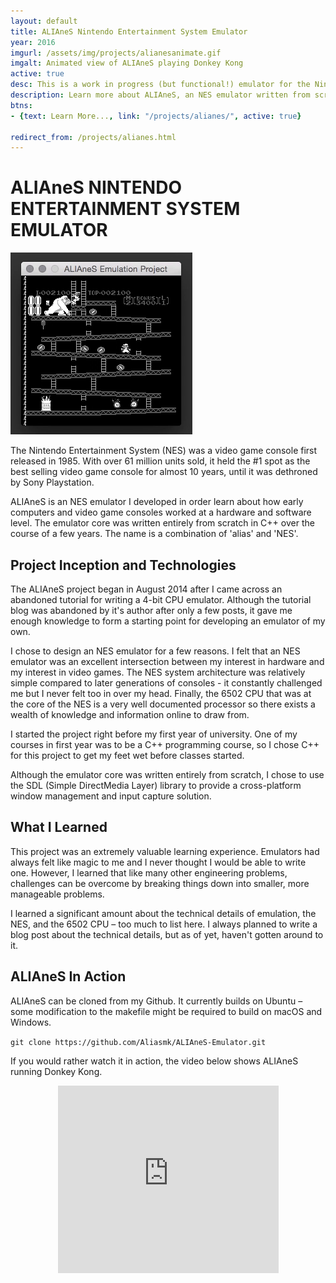 ```yaml
---
layout: default
title: ALIAneS Nintendo Entertainment System Emulator
year: 2016
imgurl: /assets/img/projects/alianesanimate.gif
imgalt: Animated view of ALIAneS playing Donkey Kong
active: true
desc: This is a work in progress (but functional!) emulator for the Nintendo Entertainment System (NES). Using it you can play games such as Super Mario Brothers and Donkey Kong from cartridge ROM memory dump files on your computer. It emulates all official opcodes of the 6502 Microprocessor. It emulates the 2C07 Picture Processing Unit on a scanline-by-scanline level, though this code is still in development.
description: Learn more about ALIAneS, an NES emulator written from scratch in C++.
btns: 
- {text: Learn More..., link: "/projects/alianes/", active: true}

redirect_from: /projects/alianes.html
---
```


<h1 class="override_caselock">ALIAneS NINTENDO ENTERTAINMENT SYSTEM EMULATOR</h1>
<img src="/assets/img/projects/alianesanimate.gif" class="profilePhoto largepic"/>

The Nintendo Entertainment System (NES) was a video game console first released in 1985. With over 61 million units sold, it held the #1 spot as the best selling video game console for almost 10 years, until it was dethroned by Sony Playstation.

ALIAneS is an NES emulator I developed in order learn about how early computers and video game consoles worked at a hardware and software level. The emulator core was written entirely from scratch in C++ over the course of a few years. The name is a combination of 'alias' and 'NES'.

## Project Inception and Technologies

The ALIAneS project began in August 2014 after I came across an abandoned tutorial for writing a 4-bit CPU emulator. Although the tutorial blog was abandoned by it's author after only a few posts, it gave me enough knowledge to form a starting point for developing an emulator of my own.

I chose to design an NES emulator for a few reasons. I felt that an NES emulator was an excellent intersection between my interest in hardware and my interest in video games. The NES system architecture was relatively simple compared to later generations of consoles - it constantly challenged me but I never felt too in over my head. Finally, the 6502 CPU that was at the core of the NES is a very well documented processor so there exists a wealth of knowledge and information online to draw from.

I started the project right before my first year of university. One of my courses in first year was to be a C++ programming course, so I chose C++ for this project to get my feet wet before classes started.

Although the emulator core was written entirely from scratch, I chose to use the SDL (Simple DirectMedia Layer) library to provide a cross-platform window management and input capture solution.

## What I Learned

This project was an extremely valuable learning experience. Emulators had always felt like magic to me and I never thought I would be able to write one. However, I learned that like many other engineering problems, challenges can be overcome by breaking things down into smaller, more manageable problems.

I learned a significant amount about the technical details of emulation, the NES, and the 6502 CPU – too much to list here. I always planned to write a blog post about the technical details, but as of yet, haven't gotten around to it.

## ALIAneS In Action

ALIAneS can be cloned from my Github. It currently builds on Ubuntu – some modification to the makefile might be required to build on macOS and Windows.

<div class="codesnippet">                  
<code>git clone https://github.com/Aliasmk/ALIAneS-Emulator.git</code>         
</div>

If you would rather watch it in action, the video below shows ALIAneS running Donkey Kong.

<div style="text-align:center">
    <iframe src="https://www.youtube.com/embed/FDeNHphZJZ0" allowfullscreen="" width="70%;" height="300px" frameborder="0"></iframe>
</div>